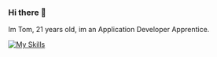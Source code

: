### Hi there 👋

Im Tom, 21 years old, im an Application Developer Apprentice.

[![My Skills](https://skillicons.dev/icons?i=bash,git,linux,html,css,js,bootstrap,php,mysql,dotnet,symfony&perline=3)](https://skillicons.dev)
